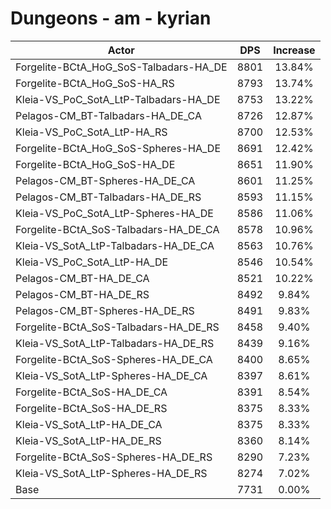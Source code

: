 # Dungeons - am - kyrian
| Actor | DPS | Increase |
|---|:---:|:---:|
|Forgelite-BCtA_HoG_SoS-Talbadars-HA_DE|8801|13.84%|
|Forgelite-BCtA_HoG_SoS-HA_RS|8793|13.74%|
|Kleia-VS_PoC_SotA_LtP-Talbadars-HA_DE|8753|13.22%|
|Pelagos-CM_BT-Talbadars-HA_DE_CA|8726|12.87%|
|Kleia-VS_PoC_SotA_LtP-HA_RS|8700|12.53%|
|Forgelite-BCtA_HoG_SoS-Spheres-HA_DE|8691|12.42%|
|Forgelite-BCtA_HoG_SoS-HA_DE|8651|11.90%|
|Pelagos-CM_BT-Spheres-HA_DE_CA|8601|11.25%|
|Pelagos-CM_BT-Talbadars-HA_DE_RS|8593|11.15%|
|Kleia-VS_PoC_SotA_LtP-Spheres-HA_DE|8586|11.06%|
|Forgelite-BCtA_SoS-Talbadars-HA_DE_CA|8578|10.96%|
|Kleia-VS_SotA_LtP-Talbadars-HA_DE_CA|8563|10.76%|
|Kleia-VS_PoC_SotA_LtP-HA_DE|8546|10.54%|
|Pelagos-CM_BT-HA_DE_CA|8521|10.22%|
|Pelagos-CM_BT-HA_DE_RS|8492|9.84%|
|Pelagos-CM_BT-Spheres-HA_DE_RS|8491|9.83%|
|Forgelite-BCtA_SoS-Talbadars-HA_DE_RS|8458|9.40%|
|Kleia-VS_SotA_LtP-Talbadars-HA_DE_RS|8439|9.16%|
|Forgelite-BCtA_SoS-Spheres-HA_DE_CA|8400|8.65%|
|Kleia-VS_SotA_LtP-Spheres-HA_DE_CA|8397|8.61%|
|Forgelite-BCtA_SoS-HA_DE_CA|8391|8.54%|
|Forgelite-BCtA_SoS-HA_DE_RS|8375|8.33%|
|Kleia-VS_SotA_LtP-HA_DE_CA|8375|8.33%|
|Kleia-VS_SotA_LtP-HA_DE_RS|8360|8.14%|
|Forgelite-BCtA_SoS-Spheres-HA_DE_RS|8290|7.23%|
|Kleia-VS_SotA_LtP-Spheres-HA_DE_RS|8274|7.02%|
|Base|7731|0.00%|
